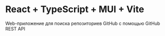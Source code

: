 # React + TypeScript + MUI + Vite

Web-приложение для поиска репозиториев GitHub с помощью
GitHub REST API

